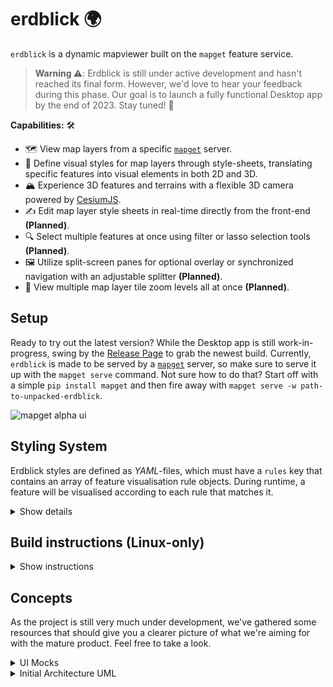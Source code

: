 # erdblick 🌍

`erdblick` is a dynamic mapviewer built on the `mapget` feature service.

> **Warning ⚠️**: Erdblick is still under active development and hasn't reached its final form. However, we'd love to hear your feedback during this phase. Our goal is to launch a fully functional Desktop app by the end of 2023. Stay tuned! 🚀

**Capabilities:** 🛠️

* 🗺️ View map layers from a specific [`mapget`](https://github.com/klebert-engineering/mapget) server.
* 🎨 Define visual styles for map layers through style-sheets, translating specific features into visual elements in both 2D and 3D.
* 🏔️ Experience 3D features and terrains with a flexible 3D camera powered by [CesiumJS](https://github.com/CesiumGS/cesium/).
* ✍️ Edit map layer style sheets in real-time directly from the front-end **(Planned)**.
* 🔍 Select multiple features at once using filter or lasso selection tools **(Planned)**.
* 🖼️ Utilize split-screen panes for optional overlay or synchronized navigation with an adjustable splitter **(Planned)**.
* 🔎 View multiple map layer tile zoom levels all at once **(Planned)**.

## Setup

Ready to try out the latest version? While the Desktop app is still work-in-progress, swing by the [Release Page](https://github.com/Klebert-Engineering/erdblick/releases) to grab the newest build. Currently, `erdblick` is made to be served by a [`mapget`](https://github.com/klebert-engineering/mapget) server, so make sure to serve it up with the `mapget serve` command. Not sure how to do that? Start off with a simple `pip install mapget` and then fire away with `mapget serve -w path-to-unpacked-erdblick`.

![mapget alpha ui](./docs/erdblick-alpha.png)

## Styling System

Erdblick styles are defined as *YAML*-files, which must have a `rules` key that contains an array of
feature visualisation rule objects. During runtime, a feature will be visualised according to each
rule that matches it.

<details>
<summary>Show details</summary>

> **Note ⚠️:** While the mature product envisions a rich UI with the ability
> to edit and toggle multiple style sheets, the current alpha version loads
> its style sheet from the hard-coded path [static/styles/demo-style.yaml](static/styles/demo-style.yaml).

Each rule within the YAML `rules` array can have the following fields. Any field marked with __`*`__ is optional:

| Field                 | Description                                                                                          | Type                                                       | Example Value        |
|-----------------------|------------------------------------------------------------------------------------------------------|------------------------------------------------------------|----------------------|
| `geometry`            | List of feature geometry type(s) the rule applies to.                                                | At least one of `"point"`,`"mesh"`, `"line"`, `"polygon"`. | `["point", "mesh"]`  |
| `type`__*__           | A regular expression to match against a feature type.                                                | String                                                     | `"Lane\|Boundary"`   |
| `filter`__*__         | A [simfil](https://github.com/klebert-engineering/simfil) filter expression.                         | String                                                     | `*roadClass == 4`    |
| `color`__*__          | A hexadecimal color code or [CSS color name](https://www.w3.org/wiki/CSS/Properties/color/keywords). | String                                                     | `"#FF5733"`, `red`   |
| `opacity`__*__        | A float value between 0 and 1 indicating the opacity.                                                | Float                                                      | `0.8`                |
| `width`__*__          | Specifies the line width or point diameter (default in pixels).                                      | Float                                                      | `4.5`                |
| `flat`__*__           | Clamps the feature to the ground (Does not work for meshes).                                         | Boolean                                                    | `true`, `false`      |
| `outline-color`__*__  | Feature outline color (works only for points).                                                       | String                                                     | `green`, `#fff`      |
| `outline-width`__*__  | Point outline width in px.                                                                           | Float                                                      | `3.6`                |
| `near-far-scale`__*__ | For points, indicate (`near-alt-meters`, `near-scale`, `far-alt-meters`, `far-scale`).               | Array of four Floats.                                      | `[1.5e2,10,8.0e6,0]` |

**A brief example:**

```yaml
rules:
  - geometry:
      - point
      - mesh
    type: "Landmark"
    filter: "properties.someProperty == someValue"
    color: "#FF5733"
    opacity: 0.8
    width: 4.5
  - geometry:
      - line
      - polygon
    type: "Boundary"
    color: "#33FF57"
```

</details>

## Build instructions (Linux-only)

<details>
<summary>Show instructions</summary>

Run the setup script once to pull Emscripten SDK:

```bash
./ci/00_linux_setup.bash
```

To build the project, run:

```bash
./ci/10_linux_build.bash
```

To rebuild the project (skipping checkouts and CMake initialization), run:

```bash
./ci/20_linux_rebuild.bash
```

You can also build the `erdblick-core` library with a standard C++ compiler
in an IDE of your choice. This is also useful to run the unit-tests.

</details>

## Concepts

As the project is still very much under development, we've gathered
some resources that should give you a clearer picture of what we're aiming
for with the mature product. Feel free to take a look.

<details>
<summary>UI Mocks</summary>

You'll find a series of mockups showcasing our proposed user interface in various scenarios.
Keep an eye out for notes within the images - they provide extra insight into specific features.

#### Overview

![overview](docs/erdblick_ui_overview.svg)

#### Search Bar

![search](docs/erdblick_ui_search.svg)

#### Selection View

![selection-view](docs/erdblick_ui_sel.svg)

#### Split View

![split-view](docs/erdblick_ui_split.svg)

</details>

<details>
<summary>Initial Architecture UML</summary>

### Architecture

Second is a UML diagram giving you an overview of our emerging architecture.
Look out for comments within the diagram - they're there to give you a bit more
context on how the parts fit together.

![arch](docs/erdblick_uml.svg)

Keep in mind, that these concepts are always up for changing.

</details>